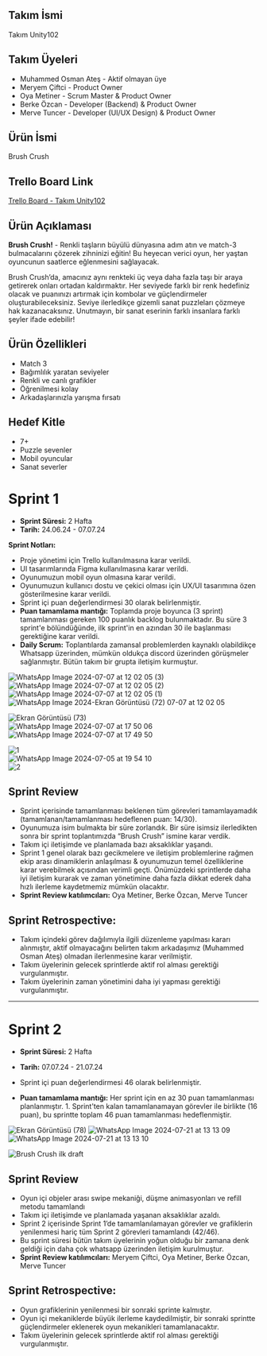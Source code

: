 ## Takım İsmi
Takım Unity102

## Takım Üyeleri
* Muhammed Osman Ateş - Aktif olmayan üye  
* Meryem Çiftci - Product Owner  
* Oya Metiner - Scrum Master & Product Owner  
* Berke Özcan - Developer (Backend) & Product Owner  
* Merve Tuncer - Developer (UI/UX Design) & Product Owner  

## Ürün İsmi
Brush Crush

## Trello Board Link
[Trello Board - Takım Unity102](https://trello.com/b/Mcl8IgeS/bootcamp102)

## Ürün Açıklaması
**Brush Crush!** - Renkli taşların büyülü dünyasına adım atın ve match-3 bulmacalarını çözerek zihninizi eğitin! Bu heyecan verici oyun, her yaştan oyuncunun saatlerce eğlenmesini sağlayacak.

Brush Crush’da, amacınız aynı renkteki üç veya daha fazla taşı bir araya getirerek onları ortadan kaldırmaktır. Her seviyede farklı bir renk hedefiniz olacak ve puanınızı artırmak için kombolar ve güçlendirmeler oluşturabileceksiniz. Seviye ilerledikçe gizemli sanat puzzleları çözmeye hak kazanacaksınız. Unutmayın, bir sanat eserinin farklı insanlara farklı şeyler ifade edebilir!

## Ürün Özellikleri
* Match 3  
* Bağımlılık yaratan seviyeler  
* Renkli ve canlı grafikler  
* Öğrenilmesi kolay  
* Arkadaşlarınızla yarışma fırsatı

## Hedef Kitle
* 7+  
* Puzzle sevenler  
* Mobil oyuncular  
* Sanat severler  

# Sprint 1
* **Sprint Süresi:** 2 Hafta
* **Tarih:** 24.06.24 - 07.07.24

**Sprint Notları:**
* Proje yönetimi için Trello kullanılmasına karar verildi.
* UI tasarımlarında Figma kullanılmasına karar verildi.
* Oyunumuzun mobil oyun olmasına karar verildi.
* Oyunumuzun kullanıcı dostu ve çekici olması için UX/UI tasarımına özen gösterilmesine karar verildi.
* Sprint içi puan değerlendirmesi 30 olarak belirlenmiştir.
* **Puan tamamlama mantığı:** Toplamda proje boyunca (3 sprint) tamamlanması gereken 100 puanlık backlog bulunmaktadır. Bu süre 3 sprint'e bölündüğünde, ilk sprint'in en azından 30 ile başlanması gerektiğine karar verildi.
* **Daily Scrum:** Toplantılarda zamansal problemlerden kaynaklı olabildikçe Whatsapp üzerinden, mümkün oldukça discord üzerinden görüşmeler sağlanmıştır. Bütün takım bir grupta iletişim kurmuştur.

![WhatsApp Image 2024-07-07 at 12 02 05 (3)](https://github.com/oyam3t/Bootcamp_102/assets/154666832/da21bfa8-f40f-47e8-8143-8763e041b9e8)  
![WhatsApp Image 2024-07-07 at 12 02 05 (2)](https://github.com/oyam3t/Bootcamp_102/assets/154666832/0554fe55-824d-48b0-965c-5fa8d42420ce)  
![WhatsApp Image 2024-07-07 at 12 02 05 (1)](https://github.com/oyam3t/Bootcamp_102/assets/154666832/177ae380-1c43-4de4-884f-493c1c855840)  
![WhatsApp Image 2024-![Ekran Görüntüsü (72)](https://github.com/oyam3t/Bootcamp_102/assets/154666832/d8255a96-83a2-471f-aadd-de9d9a5288a8)  
07-07 at 12 02 05](https://github.com/oyam3t/Bootcamp_102/assets/154666832/e6a5bfd1-b608-4135-b77b-dd4f348b6799)  

![Ekran Görüntüsü (73)](https://github.com/oyam3t/Bootcamp_102/assets/154666832/32827b4e-9c5a-484d-984c-94d61467baf1)  
![WhatsApp Image 2024-07-07 at 17 50 06](https://github.com/oyam3t/Bootcamp_102/assets/154666832/d863c42d-56f3-4da9-a609-68718aa5e271)  
![WhatsApp Image 2024-07-07 at 17 49 50](https://github.com/oyam3t/Bootcamp_102/assets/154666832/5011e689-606d-408c-a886-0bd8e79d30dd)  

![1](https://github.com/oyam3t/Bootcamp_102/assets/154666832/d525dbca-0900-429a-a202-0e7d56052d18)  
![WhatsApp Image 2024-07-05 at 19 54 10](https://github.com/oyam3t/Bootcamp_102/assets/154666832/ce0fa7ca-89f0-498e-8a31-129c5c228f0d)  
![2](https://github.com/oyam3t/Bootcamp_102/assets/154666832/3eb8cdd1-154a-4a71-83e7-e22655d22382)  

## Sprint Review
* Sprint içerisinde tamamlanması beklenen tüm görevleri tamamlayamadık (tamamlanan/tamamlanması hedeflenen puan: 14/30).
* Oyunumuza isim bulmakta bir süre zorlandık. Bir süre isimsiz ilerledikten sonra bir sprint toplantımızda “Brush Crush” ismine karar verdik.
* Takım içi iletişimde ve planlamada bazı aksaklıklar yaşandı.
* Sprint 1 genel olarak bazı gecikmelere ve iletişim problemlerine rağmen ekip arası dinamiklerin anlaşılması & oyunumuzun temel özelliklerine karar verebilmek açısından verimli geçti. Önümüzdeki sprintlerde daha iyi iletişim kurarak ve zaman yönetimine daha fazla dikkat ederek daha hızlı ilerleme kaydetmemiz mümkün olacaktır.
* **Sprint Review katılımcıları:** Oya Metiner, Berke Özcan, Merve Tuncer

## Sprint Retrospective:
* Takım içindeki görev dağılımıyla ilgili düzenleme yapılması kararı alınmıştır, aktif olmayacağını belirten takım arkadaşımız (Muhammed Osman Ateş) olmadan ilerlenmesine karar verilmiştir.
* Takım üyelerinin gelecek sprintlerde aktif rol alması gerektiği vurgulanmıştır.
* Takım üyelerinin zaman yönetimini daha iyi yapması gerektiği vurgulanmıştır.

---

# Sprint 2  

* **Sprint Süresi:** 2 Hafta
* **Tarih:** 07.07.24 - 21.07.24

* Sprint içi puan değerlendirmesi 46 olarak belirlenmiştir.
* **Puan tamamlama mantığı:** Her sprint için en az 30 puan tamamlanması planlanmıştır. 1. Sprint'ten kalan tamamlanamayan görevler ile birlikte (16 puan), bu sprintte toplam 46 puan tamamlanması hedeflenmiştir.

![Ekran Görüntüsü (78)](https://github.com/user-attachments/assets/a96e5161-6d56-4b36-a569-e6a38c520fc2)
![WhatsApp Image 2024-07-21 at 13 13 09](https://github.com/user-attachments/assets/8294a6d5-08ce-4397-a9bc-070621457d27)
![WhatsApp Image 2024-07-21 at 13 13 10](https://github.com/user-attachments/assets/dc5c99a0-3a2b-4c74-9c23-a905b6856d47)

![Brush Crush ilk draft](https://github.com/user-attachments/assets/6135b275-b2c7-4337-a8ea-8cc6a797c9ca)

## Sprint Review
* Oyun içi objeler arası swipe mekaniği, düşme animasyonları ve refill metodu tamamlandı
* Takım içi iletişimde ve planlamada yaşanan aksaklıklar azaldı.
* Sprint 2 içerisinde Sprint 1’de tamamlanılamayan görevler ve grafiklerin yenilenmesi hariç tüm Sprint 2 görevleri tamamlandı (42/46).
* Bu sprint süresi bütün takım üyelerinin yoğun olduğu bir zamana denk geldiği için daha çok whatsapp üzerinden iletişim kurulmuştur.
* **Sprint Review katılımcıları:** Meryem Çiftci, Oya Metiner, Berke Özcan, Merve Tuncer

## Sprint Retrospective:
* Oyun grafiklerinin yenilenmesi bir sonraki sprinte kalmıştır.
* Oyun içi mekaniklerde büyük ilerleme kaydedilmiştir, bir sonraki sprintte güçlendirmeler eklenerek oyun mekanikleri tamamlanacaktır.
* Takım üyelerinin gelecek sprintlerde aktif rol alması gerektiği vurgulanmıştır.

